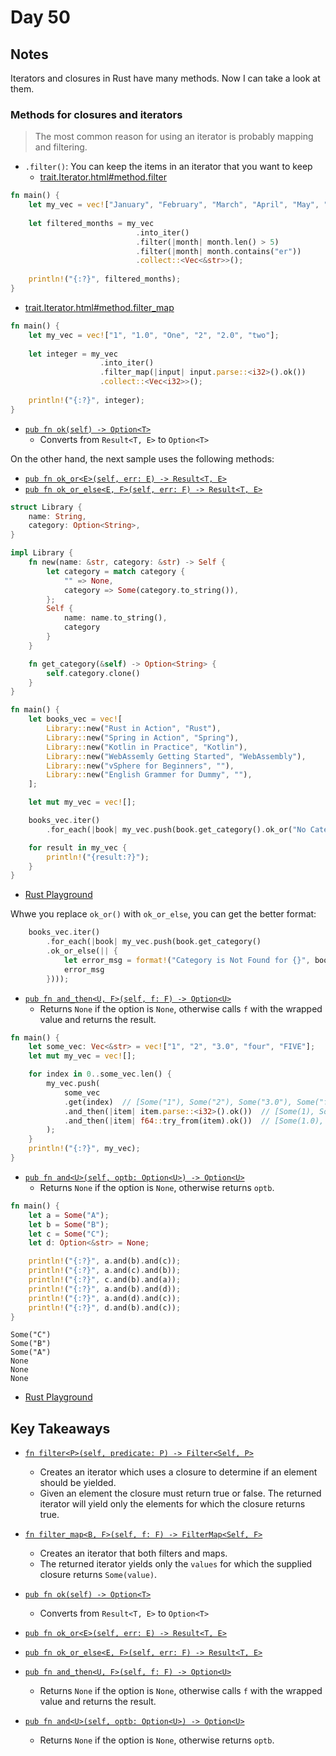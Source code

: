 # Day 50

## Notes

Iterators and closures in Rust have many methods.
Now I can take a look at them.

### Methods for closures and iterators

> The most common reason for using an iterator is probably mapping and filtering. 

- `.filter()`: You can keep the items in an iterator that you want to keep
  - [trait.Iterator.html#method.filter](https://doc.rust-lang.org/std/iter/trait.Iterator.html#method.filter)

```rust
fn main() {
    let my_vec = vec!["January", "February", "March", "April", "May", "June", "July", "August", "September", "October", "November", "December"];
 
    let filtered_months = my_vec
                            .into_iter()
                            .filter(|month| month.len() > 5)
                            .filter(|month| month.contains("er"))
                            .collect::<Vec<&str>>();
 
    println!("{:?}", filtered_months);
}
```

- [trait.Iterator.html#method.filter_map](https://doc.rust-lang.org/std/iter/trait.Iterator.html#method.filter_map)

```rust
fn main() {
    let my_vec = vec!["1", "1.0", "One", "2", "2.0", "two"];
 
    let integer = my_vec
                    .into_iter()
                    .filter_map(|input| input.parse::<i32>().ok())
                    .collect::<Vec<i32>>();
 
    println!("{:?}", integer);
}
```

- [`pub fn ok(self) -> Option<T>`](https://doc.rust-lang.org/std/result/enum.Result.html#method.ok)
  - Converts from `Result<T, E>` to `Option<T>`

On the other hand, the next sample uses the following methods:

- [`pub fn ok_or<E>(self, err: E) -> Result<T, E>`](https://doc.rust-lang.org/stable/std/option/enum.Option.html#method.ok_or)
- [`pub fn ok_or_else<E, F>(self, err: F) -> Result<T, E>`](https://doc.rust-lang.org/stable/std/option/enum.Option.html#method.ok_or_else)

```rust
struct Library {
    name: String,
    category: Option<String>,
}

impl Library {
    fn new(name: &str, category: &str) -> Self {
        let category = match category {
            "" => None,
            category => Some(category.to_string()),
        };
        Self {
            name: name.to_string(),
            category
        }
    }

    fn get_category(&self) -> Option<String> {
        self.category.clone()
    }
}

fn main() {
    let books_vec = vec![
        Library::new("Rust in Action", "Rust"),
        Library::new("Spring in Action", "Spring"),
        Library::new("Kotlin in Practice", "Kotlin"),
        Library::new("WebAssemly Getting Started", "WebAssembly"),
        Library::new("vSphere for Beginners", ""),
        Library::new("English Grammer for Dummy", ""),
    ];

    let mut my_vec = vec![];

    books_vec.iter()
        .for_each(|book| my_vec.push(book.get_category().ok_or("No Category")));

    for result in my_vec {
        println!("{result:?}");
    }
}
```

- [Rust Playground](https://play.rust-lang.org/?version=stable&mode=debug&edition=2021&gist=e20b2b25d1e394c587f19bcdb0bf38d3)

Whwe you replace `ok_or()` with `ok_or_else`, you can get the better format:

```rust
    books_vec.iter()
        .for_each(|book| my_vec.push(book.get_category()
        .ok_or_else(|| {
            let error_msg = format!("Category is Not Found for {}", book.name);
            error_msg
        })));
```

- [`pub fn and_then<U, F>(self, f: F) -> Option<U>`](https://doc.rust-lang.org/stable/std/option/enum.Option.html#method.and_then)
  - Returns `None` if the option is `None`, otherwise calls `f` with the wrapped value and returns the result.

```rust
fn main() {
    let some_vec: Vec<&str> = vec!["1", "2", "3.0", "four", "FIVE"];
    let mut my_vec = vec![];

    for index in 0..some_vec.len() {
        my_vec.push(
            some_vec
            .get(index)  // [Some("1"), Some("2"), Some("3.0"), Some("four"), Some("FIVE")]
            .and_then(|item| item.parse::<i32>().ok())  // [Some(1), Some(2), None, None, None]
            .and_then(|item| f64::try_from(item).ok())  // [Some(1.0), Some(2.0), None, None, None]
        );
    }
    println!("{:?}", my_vec);
}
```

- [`pub fn and<U>(self, optb: Option<U>) -> Option<U>`](https://doc.rust-lang.org/stable/std/option/enum.Option.html#method.and)
  - Returns `None` if the option is `None`, otherwise returns `optb`.

```rust
fn main() {
    let a = Some("A");
    let b = Some("B");
    let c = Some("C");
    let d: Option<&str> = None;

    println!("{:?}", a.and(b).and(c));
    println!("{:?}", a.and(c).and(b));
    println!("{:?}", c.and(b).and(a));
    println!("{:?}", a.and(b).and(d));
    println!("{:?}", a.and(d).and(c));
    println!("{:?}", d.and(b).and(c));
}
```

```shell
Some("C")
Some("B")
Some("A")
None
None
None
```

- [Rust Playground](https://play.rust-lang.org/?version=stable&mode=debug&edition=2021&gist=768c90fff0cbec2890ceaaaab4c20d88)

## Key Takeaways


- [`fn filter<P>(self, predicate: P) -> Filter<Self, P>`](https://doc.rust-lang.org/std/iter/trait.Iterator.html#method.filter)
  - Creates an iterator which uses a closure to determine if an element should be yielded.
  - Given an element the closure must return true or false. The returned iterator will yield only the elements for which the closure returns true.

- [`fn filter_map<B, F>(self, f: F) -> FilterMap<Self, F>`](https://doc.rust-lang.org/std/iter/trait.Iterator.html#method.filter_map)
  - Creates an iterator that both filters and maps.
  - The returned iterator yields only the `values` for which the supplied closure returns `Some(value)`.

- [`pub fn ok(self) -> Option<T>`](https://doc.rust-lang.org/std/result/enum.Result.html#method.ok)
  - Converts from `Result<T, E>` to `Option<T>`

- [`pub fn ok_or<E>(self, err: E) -> Result<T, E>`](https://doc.rust-lang.org/stable/std/option/enum.Option.html#method.ok_or)

- [`pub fn ok_or_else<E, F>(self, err: F) -> Result<T, E>`](https://doc.rust-lang.org/stable/std/option/enum.Option.html#method.ok_or_else)


- [`pub fn and_then<U, F>(self, f: F) -> Option<U>`](https://doc.rust-lang.org/stable/std/option/enum.Option.html#method.and_then)
  - Returns `None` if the option is `None`, otherwise calls `f` with the wrapped value and returns the result.


- [`pub fn and<U>(self, optb: Option<U>) -> Option<U>`](https://doc.rust-lang.org/stable/std/option/enum.Option.html#method.and)
  - Returns `None` if the option is `None`, otherwise returns `optb`.